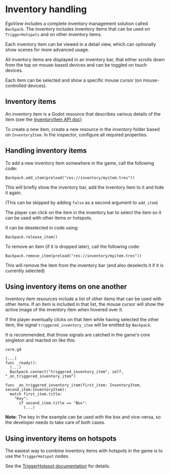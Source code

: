 # Inventory handling

*EgoView* includes a complete inventory management solution called `Backpack`. The inventory includes inventory items that can be used on `TriggerHotspots` and on other inventory items.

Each inventory item can be viewed in a detail view, which can optionally show scenes for more advanced usage.

All inventory items are displayed in an inventory bar, that either scrolls down from the top on mouse-based devices and can be toggled on touch devices.

Each item can be selected and show a specific mouse cursor (on mouse-controlled devices).

## Inventory items

An inventory item is a Godot resource that describes various details of the item (see the [InventoryItem API doc](api/InventoryItem.md))

To create a new item, create a new resource in the *inventory* folder based on `InventoryItem`. In the inspector, configure all required properties.

## Handling inventory items

To add a new inventory item somewhere in the game, call the following code:

```gdscript
Backpack.add_item(preload("res://inventory/myitem.tres"))
```

This will briefly show the inventory bar, add the inventory item to it and hide it again.

(This can be skipped by adding `false` as a second argument to `add_item`)

The player can click on the item in the inventory bar to select the item so it can be used with other items or hotspots.

It can be deselected in code using:

```gdscript
Backpack.release_item()
```

To remove an item (if it is dropped later), call the following code:

```gdscript
Backpack.remove_item(preload("res://inventory/myitem.tres"))
```

This will remove the item from the inventory bar (and also deselects it if it is currently selected)

## Using inventory items on one another

Inventory item resources include a list of other items that can be used with other items. If an item is included in that list, the mouse cursor will show the active image of the inventory item when hovered over it.

If the player eventually clicks on that item while having selected the other item, the signal `triggered_inventory_item` will be emitted by `Backpack`.

It is recommended, that those signals are catched in the game's core singleton and reacted on like this:

`core.gd`

```gdscript
(...)
func _ready():
  (...)
  Backpack.connect("triggered_inventory_item", self, "_on_triggered_inventory_item")

func _on_triggered_inventory_item(first_item: InventoryItem, second_item:InventoryItem):
  match first_item.title:
    "Key":
      if second_item.title == "Box":
        (...)
```

**Note**: The key in the example can be used with the box and vice-versa, so the developer needs to take care of both cases.

## Using inventory items on hotspots

The easiest way to combine inventory items with hotspots in the game is to use the `TriggerHotspot` nodes.

See the [TriggerHotspot documentation](hotspots.md#TriggerHotspot) for details.
